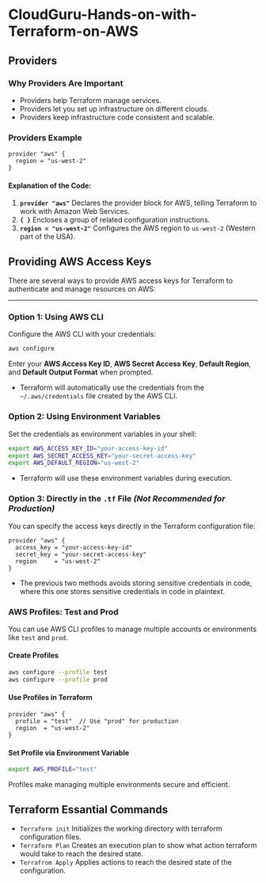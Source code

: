 # CloudGuru-Hands-on-with-Terraform-on-AWS

## Providers

### **Why Providers Are Important**

- Providers help Terraform manage services.  
- Providers let you set up infrastructure on different clouds.  
- Providers keep infrastructure code consistent and scalable.

### Providers Example

```hcl
provider "aws" {
  region = "us-west-2"
}
```

#### Explanation of the Code:
1. **`provider "aws"`**  Declares the provider block for AWS, telling Terraform to work with Amazon Web Services.
2. **`{ }`**  Encloses a group of related configuration instructions.
3. **`region = "us-west-2"`**  Configures the AWS region to `us-west-2` (Western part of the USA).

## **Providing AWS Access Keys**

There are several ways to provide AWS access keys for Terraform to authenticate and manage resources on AWS:

---

### **Option 1: Using AWS CLI**
Configure the AWS CLI with your credentials:
   ```bash
   aws configure
   ```
Enter your **AWS Access Key ID**, **AWS Secret Access Key**, **Default Region**, and **Default Output Format** when prompted.

- Terraform will automatically use the credentials from the `~/.aws/credentials` file created by the AWS CLI.


### **Option 2: Using Environment Variables**
Set the credentials as environment variables in your shell:

```bash
export AWS_ACCESS_KEY_ID="your-access-key-id"
export AWS_SECRET_ACCESS_KEY="your-secret-access-key"
export AWS_DEFAULT_REGION="us-west-2"
```

- Terraform will use these environment variables during execution.


### **Option 3: Directly in the `.tf` File** *(Not Recommended for Production)*
You can specify the access keys directly in the Terraform configuration file:

```hcl
provider "aws" {
  access_key = "your-access-key-id"
  secret_key = "your-secret-access-key"
  region     = "us-west-2"
}
```
- The previous two methods avoids storing sensitive credentials in code, where this one stores sensitive credentials in code in plaintext.


### **AWS Profiles: Test and Prod**

You can use AWS CLI profiles to manage multiple accounts or environments like `test` and `prod`.

#### **Create Profiles**
```bash
aws configure --profile test
aws configure --profile prod
```

#### **Use Profiles in Terraform**
```hcl
provider "aws" {
  profile = "test"  // Use "prod" for production
  region  = "us-west-2"
}
```

#### **Set Profile via Environment Variable**
```bash
export AWS_PROFILE="test"
```

Profiles make managing multiple environments secure and efficient.

## Terraform Essantial Commands

- `Terraform init` Initializes the working directory with terraform configuration files.
- `Terraform Plan` Creates an execution plan to show what action terraform would take to reach the desired state.
- `Terrafrom Apply` Applies actions to reach the desired state of the configuration.
